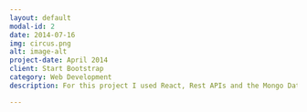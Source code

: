 ```yaml
---
layout: default
modal-id: 2
date: 2014-07-16
img: circus.png
alt: image-alt
project-date: April 2014
client: Start Bootstrap
category: Web Development
description: For this project I used React, Rest APIs and the Mongo Database system to create a Hearts card game...

---
```

